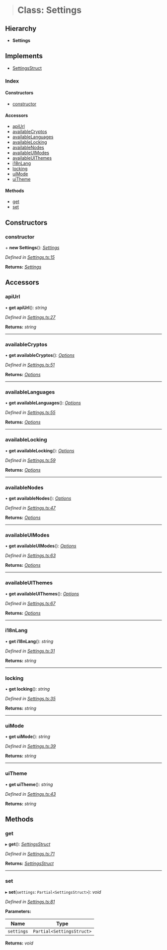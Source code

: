 > # Class: Settings

## Hierarchy

* **Settings**

## Implements

* [SettingsStruct](../interfaces/_types_.settingsstruct.md)

### Index

#### Constructors

* [constructor](_settings_.settings.md#constructor)

#### Accessors

* [apiUrl](_settings_.settings.md#apiurl)
* [availableCryptos](_settings_.settings.md#availablecryptos)
* [availableLanguages](_settings_.settings.md#availablelanguages)
* [availableLocking](_settings_.settings.md#availablelocking)
* [availableNodes](_settings_.settings.md#availablenodes)
* [availableUIModes](_settings_.settings.md#availableuimodes)
* [availableUIThemes](_settings_.settings.md#availableuithemes)
* [i18nLang](_settings_.settings.md#i18nlang)
* [locking](_settings_.settings.md#locking)
* [uiMode](_settings_.settings.md#uimode)
* [uiTheme](_settings_.settings.md#uitheme)

#### Methods

* [get](_settings_.settings.md#get)
* [set](_settings_.settings.md#set)

## Constructors

###  constructor

\+ **new Settings**(): *[Settings](_settings_.settings.md)*

*Defined in [Settings.ts:15](https://github.com/polkadot-js/ui/blob/fa0eba5/packages/ui-settings/src/Settings.ts#L15)*

**Returns:** *[Settings](_settings_.settings.md)*

## Accessors

###  apiUrl

• **get apiUrl**(): *string*

*Defined in [Settings.ts:27](https://github.com/polkadot-js/ui/blob/fa0eba5/packages/ui-settings/src/Settings.ts#L27)*

**Returns:** *string*

___

###  availableCryptos

• **get availableCryptos**(): *[Options](../modules/_types_.md#options)*

*Defined in [Settings.ts:51](https://github.com/polkadot-js/ui/blob/fa0eba5/packages/ui-settings/src/Settings.ts#L51)*

**Returns:** *[Options](../modules/_types_.md#options)*

___

###  availableLanguages

• **get availableLanguages**(): *[Options](../modules/_types_.md#options)*

*Defined in [Settings.ts:55](https://github.com/polkadot-js/ui/blob/fa0eba5/packages/ui-settings/src/Settings.ts#L55)*

**Returns:** *[Options](../modules/_types_.md#options)*

___

###  availableLocking

• **get availableLocking**(): *[Options](../modules/_types_.md#options)*

*Defined in [Settings.ts:59](https://github.com/polkadot-js/ui/blob/fa0eba5/packages/ui-settings/src/Settings.ts#L59)*

**Returns:** *[Options](../modules/_types_.md#options)*

___

###  availableNodes

• **get availableNodes**(): *[Options](../modules/_types_.md#options)*

*Defined in [Settings.ts:47](https://github.com/polkadot-js/ui/blob/fa0eba5/packages/ui-settings/src/Settings.ts#L47)*

**Returns:** *[Options](../modules/_types_.md#options)*

___

###  availableUIModes

• **get availableUIModes**(): *[Options](../modules/_types_.md#options)*

*Defined in [Settings.ts:63](https://github.com/polkadot-js/ui/blob/fa0eba5/packages/ui-settings/src/Settings.ts#L63)*

**Returns:** *[Options](../modules/_types_.md#options)*

___

###  availableUIThemes

• **get availableUIThemes**(): *[Options](../modules/_types_.md#options)*

*Defined in [Settings.ts:67](https://github.com/polkadot-js/ui/blob/fa0eba5/packages/ui-settings/src/Settings.ts#L67)*

**Returns:** *[Options](../modules/_types_.md#options)*

___

###  i18nLang

• **get i18nLang**(): *string*

*Defined in [Settings.ts:31](https://github.com/polkadot-js/ui/blob/fa0eba5/packages/ui-settings/src/Settings.ts#L31)*

**Returns:** *string*

___

###  locking

• **get locking**(): *string*

*Defined in [Settings.ts:35](https://github.com/polkadot-js/ui/blob/fa0eba5/packages/ui-settings/src/Settings.ts#L35)*

**Returns:** *string*

___

###  uiMode

• **get uiMode**(): *string*

*Defined in [Settings.ts:39](https://github.com/polkadot-js/ui/blob/fa0eba5/packages/ui-settings/src/Settings.ts#L39)*

**Returns:** *string*

___

###  uiTheme

• **get uiTheme**(): *string*

*Defined in [Settings.ts:43](https://github.com/polkadot-js/ui/blob/fa0eba5/packages/ui-settings/src/Settings.ts#L43)*

**Returns:** *string*

## Methods

###  get

▸ **get**(): *[SettingsStruct](../interfaces/_types_.settingsstruct.md)*

*Defined in [Settings.ts:71](https://github.com/polkadot-js/ui/blob/fa0eba5/packages/ui-settings/src/Settings.ts#L71)*

**Returns:** *[SettingsStruct](../interfaces/_types_.settingsstruct.md)*

___

###  set

▸ **set**(`settings`: `Partial<SettingsStruct>`): *void*

*Defined in [Settings.ts:81](https://github.com/polkadot-js/ui/blob/fa0eba5/packages/ui-settings/src/Settings.ts#L81)*

**Parameters:**

Name | Type |
------ | ------ |
`settings` | `Partial<SettingsStruct>` |

**Returns:** *void*